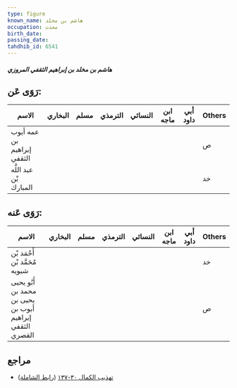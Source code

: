 ```yaml
---
type: figure
known_name: هاشم بن مخلد
occupation: محدث
birth_date:
passing_date:
tahdhib_id: 6541
---
```

##### هاشم بن مخلد بن إبراهيم الثقفي المروزي

## رَوَى عَن:
| الاسم                      | البخاري | مسلم | الترمذي | النسائي | ابن ماجه | أبي داود | Others |
| -------------------------- | ------- | ---- | ------- | ------- | -------- | -------- | ------ |
| عمه أيوب بن إبراهيم الثقفي |         |      |         |         |          |          | ص      |
| عبد اللَّه بْن المبارك     |         |      |         |         |          |          | خد     |
## رَوَى عَنه:
| الاسم                                                    | البخاري | مسلم | الترمذي | النسائي | ابن ماجه | أبي داود | Others |
| -------------------------------------------------------- | ------- | ---- | ------- | ------- | -------- | -------- | ------ |
| أَحْمَد بْن مُحَمَّد بْن شبويه                           |         |      |         |         |          |          | خد     |
| أَبُو يحيى محمد بن يحيى بن أيوب بن إبراهيم الثقفي القصري |         |      |         |         |          |          | ص      |
## مراجع
- [تهذيب الكمال ٣٠-١٣٧](obsidian://open?vault=Tahdhib-al-Kamal&file=Figures/٦٥٤١-هاشم%20بن%20مخلد%20بن%20إبراهيم%20الثقفي%20المروزي) ([رابط الشاملة](https://shamela.ws/book/3722/16203))